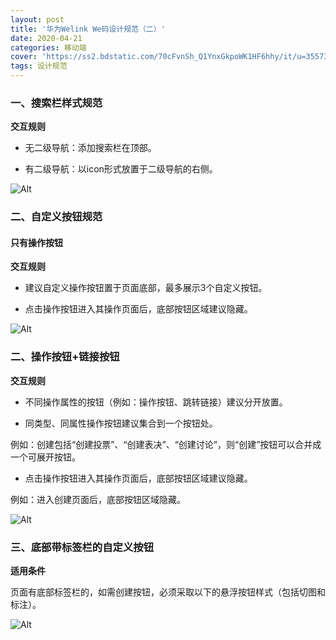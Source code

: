 ```yaml
---
layout: post
title: '华为Welink We码设计规范（二）'
date: 2020-04-21
categories: 移动端
cover: 'https://ss2.bdstatic.com/70cFvnSh_Q1YnxGkpoWK1HF6hhy/it/u=3557303291,2971228945&fm=26&gp=0.jpg'
tags: 设计规范
---
```



###  一、搜索栏样式规范

**交互规则**

* 无二级导航：添加搜索栏在顶部。

* 有二级导航：以icon形式放置于二级导航的右侧。

![Alt](https://i.loli.net/2020/03/10/Z5H8i2EhgTQN7YA.jpg)

### 二、自定义按钮规范

#### 只有操作按钮

**交互规则**

* 建议自定义操作按钮置于页面底部，最多展示3个自定义按钮。

* 点击操作按钮进入其操作页面后，底部按钮区域建议隐藏。

![Alt](https://i.loli.net/2020/03/10/LIiT8AyPazMfVJS.jpg)


### 二、操作按钮+链接按钮

**交互规则**

* 不同操作属性的按钮（例如：操作按钮、跳转链接）建议分开放置。

* 同类型、同属性操作按钮建议集合到一个按钮处。

例如：创建包括“创建投票”、“创建表决”、“创建讨论”，则“创建”按钮可以合并成一个可展开按钮。

* 点击操作按钮进入其操作页面后，底部按钮区域建议隐藏。

例如：进入创建页面后，底部按钮区域隐藏。

![Alt](https://i.loli.net/2020/03/10/T4g1U2uolzYWvGP.jpg)


### 三、底部带标签栏的自定义按钮

**适用条件**

页面有底部标签栏的，如需创建按钮，必须采取以下的悬浮按钮样式（包括切图和标注）。

![Alt](https://i.loli.net/2020/03/10/aCpEsWMl6RXnDui.jpg)

